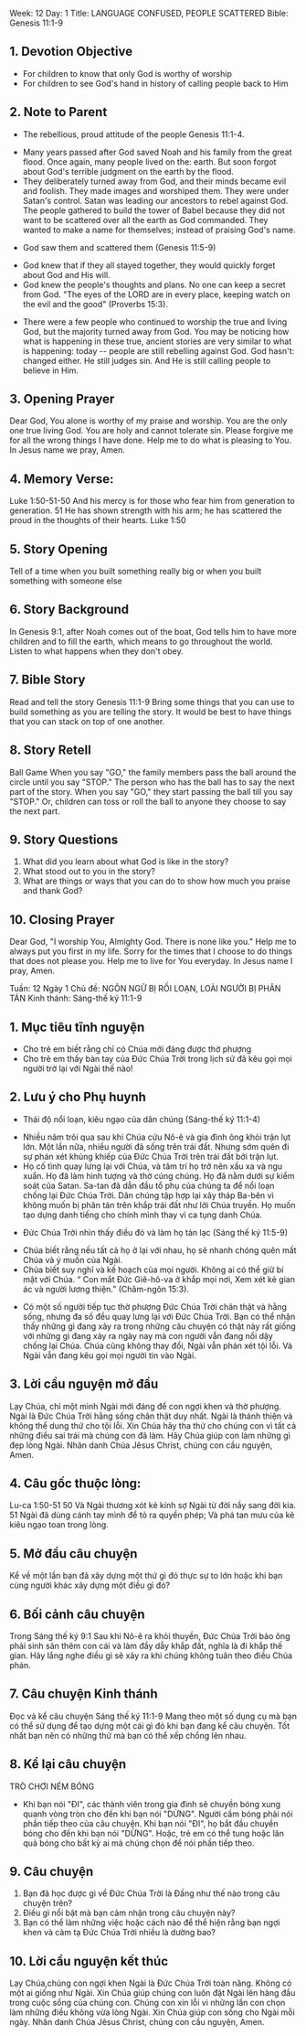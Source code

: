 Week: 12
Day: 1
Title: LANGUAGE CONFUSED, PEOPLE SCATTERED
Bible: Genesis 11:1-9
## 1. Devotion Objective
- For children to know that only God is worthy of worship
- For children to see God's hand in history of calling people back to Him

## 2. Note to Parent
* The rebellious, proud attitude of the people Genesis 11:1-4.
- Many years passed after God saved Noah and his family from the great flood. Once again, many people lived on the: earth. But soon forgot about God's terrible judgment on the earth by the flood.
- They deliberately turned away from God, and their minds became evil and foolish. They made images and worshiped them. They were under Satan's control. Satan was leading our ancestors to rebel against God. The people gathered to build the tower of Babel because they did not want to be scattered over all the earth as God commanded. They wanted to make a name for themselves; instead of praising God's name.
* God saw them and scattered them (Genesis 11:5-9)
- God knew that if they all stayed together, they would quickly forget about God and His will.
- God knew the people's thoughts and plans. No one can keep a secret from God. "The eyes of the LORD are in every place, keeping watch on the evil and the good" (Proverbs 15:3).
* There were a few people who continued to worship the true and living God, but the majority turned away from God. You may be noticing how what is happening in these true, ancient stories are very similar to what is happening: today -- people are still rebelling against God. God hasn't: changed either. He still judges sin. And He is still calling people to believe in Him.

## 3. Opening Prayer
Dear God, You alone is worthy of my praise and worship. You are the only one true living God. You are holy and cannot tolerate sin. Please forgive me for all the wrong things I have done. Help me to do what is pleasing to You. In Jesus name we pray, Amen.

## 4. Memory Verse:
Luke 1:50-51-50 And his mercy is for those who fear him from generation to generation. 51 He has shown strength with his arm; he has scattered the proud in the thoughts of their hearts. Luke 1:50

## 5. Story Opening
Tell of a time when you built something really big or when you built something with someone else

## 6. Story Background
In Genesis 9:1, after Noah comes out of the boat, God tells him to have more children and to fill the earth, which means to go throughout the world. Listen to what happens when they don't obey.


## 7. Bible Story
Read and tell the story Genesis 11:1-9
Bring some things that you can use to build something as you are telling the story. It would be best to have things that you can stack on top of one another.


## 8. Story Retell
Ball Game When you say "GO," the family members pass the ball around the circle until you say "STOP." The person who has the ball has to say the next part of the story. When you say "GO," they start passing the ball till you say "STOP." Or, children can toss or roll the ball to anyone they choose to say the next part.

## 9. Story Questions
1. What did you learn about what God is like in the story?
2. What stood out to you in the story?
3. What are things or ways that you can do to show how much you praise and thank God?

## 10. Closing Prayer
Dear God, "I worship You, Almighty God. There is none like you." Help me to always put you first in my life. Sorry for the times that I choose to do things that does not please you. Help me to live for You everyday. In Jesus name I pray, Amen.

Tuần: 12
Ngày 1
Chủ đề: NGÔN NGỮ BỊ RỐI LOẠN, LOÀI NGƯỜI BỊ PHÂN TÁN
Kinh thánh: Sáng-thế ký 11:1-9

## 1. Mục tiêu tĩnh nguyện
- Cho trẻ em biết rằng chỉ có Chúa mới đáng được thờ phượng
- Cho trẻ em thấy bàn tay của Đức Chúa Trời trong lịch sử đã kêu gọi mọi người trở lại với Ngài thế nào!

## 2. Lưu ý cho Phụ huynh
* Thái độ nổi loạn, kiêu ngạo của dân chúng (Sáng-thế ký 11:1-4)
- Nhiều năm trôi qua sau khi Chúa cứu Nô-ê và gia đình ông khỏi trận lụt lớn. Một lần nữa, nhiều người đã sống trên trái đất. Nhưng sớm quên đi sự phán xét khủng khiếp của Đức Chúa Trời trên trái đất bởi trận lụt.
- Họ cố tình quay lưng lại với Chúa, và tâm trí họ trở nên xấu xa và ngu xuẩn. Họ đã làm hình tượng và thờ cúng chúng. Họ đã nằm dưới sự kiểm soát của Satan. Sa-tan đã dẫn đầu tổ phụ của chúng ta để nổi loạn chống lại Đức Chúa Trời. Dân chúng tập hợp lại xây tháp Ba-bên vì không muốn bị phân tán trên khắp trái đất như lời Chúa truyền. Họ muốn tạo dựng danh tiếng cho chính mình thay vì ca tụng danh Chúa.
* Đức Chúa Trời nhìn thấy điều đó và làm họ tản lạc (Sáng thế ký 11:5-9)
- Chúa biết rằng nếu tất cả họ ở lại với nhau, họ sẽ nhanh chóng quên mất Chúa và ý muốn của Ngài.
- Chúa biết suy nghĩ và kế hoạch của mọi người. Không ai có thể giữ bí mật với Chúa. “ Con mắt Đức Giê-hô-va ở khắp mọi nơi, Xem xét kẻ gian ác và người lương thiện.” (Châm-ngôn 15:3).
* Có một số người tiếp tục thờ phượng Đức Chúa Trời chân thật và hằng sống, nhưng đa số đều quay lưng lại với Đức Chúa Trời. Bạn có thể nhận thấy những gì đang xảy ra trong những câu chuyện có thật này rất giống với những gì đang xảy ra ngày nay mà con người vẫn đang nổi dậy chống lại Chúa. Chúa cũng không thay đổi, Ngài vẫn phán xét tội lỗi. Và Ngài vẫn đang kêu gọi mọi người tin vào Ngài.

## 3. Lời cầu nguyện mở đầu
Lạy Chúa, chỉ một mình Ngài mới đáng để con ngợi khen và thờ phượng. Ngài là Đức Chúa Trời hằng sống chân thật duy nhất. Ngài là thánh thiện và không thể dung thứ cho tội lỗi. Xin Chúa hãy tha thứ cho chúng con vì tất cả những điều sai trái mà chúng con đã làm. Hãy Chúa giúp con làm những gì đẹp lòng Ngài. Nhân danh Chúa Jêsus Christ, chúng con cầu nguyện, Amen.

## 4. Câu gốc thuộc lòng:
Lu-ca 1:50-51
 50 Và Ngài thương xót kẻ kính sợ Ngài từ đời nầy sang đời kia. 51 Ngài đã dùng cánh tay mình để tỏ ra quyền phép; Và phá tan mưu của kẻ kiêu ngạo toan trong lòng.

## 5. Mở đầu câu chuyện
Kể về một lần bạn đã xây dựng một thứ gì đó thực sự to lớn hoặc khi bạn cùng người khác xây dựng một điều gì đó?

## 6. Bối cảnh câu chuyện
Trong Sáng thế ký 9:1
Sau khi Nô-ê ra khỏi thuyền, Đức Chúa Trời bảo ông phải sinh sản thêm con cái và làm đầy dẫy khắp đất, nghĩa là đi khắp thế gian. Hãy lắng nghe điều gì sẽ xảy ra khi chúng không tuân theo điều Chúa phán.


## 7. Câu chuyện Kinh thánh
Đọc và kể câu chuyện Sáng thế ký 11:1-9
Mang theo một số dụng cụ mà bạn có thể sử dụng để tạo dựng một cái gì đó khi bạn đang kể câu chuyện. Tốt nhất bạn nên có những thứ mà bạn có thể xếp chồng lên nhau.


## 8. Kể lại câu chuyện
TRÒ CHƠI NÉM BÓNG
- Khi bạn nói "ĐI", các thành viên trong gia đình sẽ chuyền bóng xung quanh vòng tròn cho đến khi bạn nói "DỪNG". Người cầm bóng phải nói phần tiếp theo của câu chuyện. Khi bạn nói "ĐI", họ bắt đầu chuyền bóng cho đến khi bạn nói "DỪNG". Hoặc, trẻ em có thể tung hoặc lăn quả bóng cho bất kỳ ai mà chúng chọn để nói phần tiếp theo.

## 9. Câu chuyện
1. Bạn đã học được gì về Đức Chúa Trời là Đấng như thế nào trong câu chuyện trên?
2. Điều gì nổi bật mà bạn cảm nhận trong câu chuyện này?
3. Bạn có thể làm những việc hoặc cách nào để thể hiện rằng bạn ngợi khen và cảm tạ Đức Chúa Trời nhiều là dường bao?

## 10. Lời cầu nguyện kết thúc
Lạy Chúa,chúng con ngợi khen Ngài là Đức Chúa Trời toàn năng. Không có một ai giống như Ngài. Xin Chúa giúp chúng con luôn đặt Ngài lên hàng đầu trong cuộc sống của chúng con. Chúng con xin lỗi vì những lần con chọn làm những điều không vừa lòng Ngài. Xin Chúa giúp con sống cho Ngài mỗi ngày. Nhân danh Chúa Jêsus Christ, chúng con cầu nguyện, Amen.
